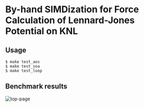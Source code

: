 # By-hand SIMDization for Force Calculation of Lennard-Jones Potential on KNL

## Usage 
    $ make test_aos
    $ make test_soa
    $ make test_loop

## Benchmark results
![top-page](https://raw.githubusercontent.com/kohnakagawa/lj_knl/master/bench_knl.png)
